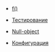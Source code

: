 - [f()](https://dopo.st/inem/cAQMpmLLzE/)
- [Тестирование](https://dopo.st/inem/cAQMpmLLzn/)

- [Null-object](https://dopo.st/inem/cAQMpmLLDO)
- [Конфигурация](https://dopo.st/inem/cAQMpmLLzv)
